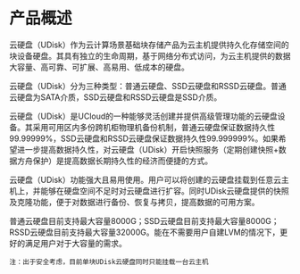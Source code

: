 

# 产品概述

云硬盘（UDisk）作为云计算场景基础块存储产品为云主机提供持久化存储空间的块设备硬盘。其具有独立的生命周期，基于网络分布式访问，为云主机提供的数据大容量、高可靠、可扩展、高易用、低成本的硬盘。

云硬盘（UDisk）分为三种类型：普通云硬盘、SSD云硬盘和RSSD云硬盘。普通云硬盘为SATA介质，SSD云硬盘和RSSD云硬盘是SSD介质。

云硬盘（UDisk）是UCloud的一种能够灵活创建并提供高级管理功能的云硬盘设备。其采用可用区内多份跨机柜物理机备份机制，普通云硬盘保证数据持久性99.99999%，SSD云硬盘和RSSD云硬盘保证数据持久性99.999999%。如果希望进一步提高数据持久性，对云硬盘（UDisk）开启快照服务（定期创建快照+数据方舟保护）是提高数据长期持久性的经济而便捷的方式。

云硬盘（UDisk）功能强大且易用使用。用户可以将创建的云硬盘挂载到任意云主机上，并能够在硬盘空间不足时对云硬盘进行扩容。同时UDisk云硬盘提供的快照及克隆功能，便于对数据进行备份、恢复与拷贝，提高数据的可用方案。

普通云硬盘目前支持最大容量8000G；SSD云硬盘目前支持最大容量8000G；RSSD云硬盘目前支持最大容量32000G。能在不需要用户自建LVM的情况下，更好的满足用户对于大容量的需求。

`注：出于安全考虑，目前单块UDisk云硬盘同时只能挂载一台云主机`
